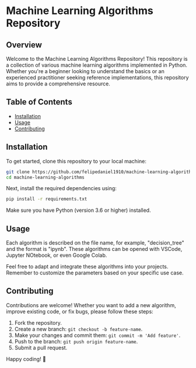# Machine Learning Algorithms Repository

## Overview

Welcome to the Machine Learning Algorithms Repository! This repository is a collection of various machine learning algorithms implemented in Python. Whether you're a beginner looking to understand the basics or an experienced practitioner seeking reference implementations, this repository aims to provide a comprehensive resource.

## Table of Contents

- [Installation](#installation)
- [Usage](#usage)
- [Contributing](#contributing)

## Installation

To get started, clone this repository to your local machine:

```bash
git clone https://github.com/felipedaniel1910/machine-learning-algorithms.git
cd machine-learning-algorithms
```

Next, install the required dependencies using:

```bash
pip install -r requirements.txt
```

Make sure you have Python (version 3.6 or higher) installed.

## Usage

Each algorithm is described on the file name, for example, "decision_tree" and the format is "ipynb". These algorithms can be opened with VSCode, Jupyter NOtebook, or even Google Colab.

Feel free to adapt and integrate these algorithms into your projects. Remember to customize the parameters based on your specific use case.

## Contributing

Contributions are welcome! Whether you want to add a new algorithm, improve existing code, or fix bugs, please follow these steps:

1. Fork the repository.
2. Create a new branch: `git checkout -b feature-name`.
3. Make your changes and commit them: `git commit -m 'Add feature'`.
4. Push to the branch: `git push origin feature-name`.
5. Submit a pull request.

Happy coding! 🚀
